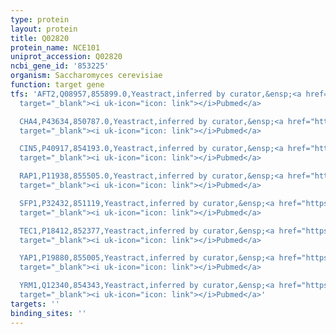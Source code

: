 ```yaml
---
type: protein
layout: protein
title: Q02820
protein_name: NCE101
uniprot_accession: Q02820
ncbi_gene_id: '853225'
organism: Saccharomyces cerevisiae
function: target gene
tfs: 'AFT2,Q08957,855899.0,Yeastract,inferred by curator,&ensp;<a href="https://www.ncbi.nlm.nih.gov/pubmed/?term=15343339%5Buid%5D"
  target="_blank"><i uk-icon="icon: link"></i>Pubmed</a>

  CHA4,P43634,850787.0,Yeastract,inferred by curator,&ensp;<a href="https://www.ncbi.nlm.nih.gov/pubmed/?term=12399584%5Buid%5D"
  target="_blank"><i uk-icon="icon: link"></i>Pubmed</a>

  CIN5,P40917,854193.0,Yeastract,inferred by curator,&ensp;<a href="https://www.ncbi.nlm.nih.gov/pubmed/?term=18931682%5Buid%5D"
  target="_blank"><i uk-icon="icon: link"></i>Pubmed</a>

  RAP1,P11938,855505.0,Yeastract,inferred by curator,&ensp;<a href="https://www.ncbi.nlm.nih.gov/pubmed/?term=19124666%5Buid%5D"
  target="_blank"><i uk-icon="icon: link"></i>Pubmed</a>

  SFP1,P32432,851119,Yeastract,inferred by curator,&ensp;<a href="https://www.ncbi.nlm.nih.gov/pubmed/?term=18524923%5Buid%5D"
  target="_blank"><i uk-icon="icon: link"></i>Pubmed</a>

  TEC1,P18412,852377,Yeastract,inferred by curator,&ensp;<a href="https://www.ncbi.nlm.nih.gov/pubmed/?term=10535956%5Buid%5D"
  target="_blank"><i uk-icon="icon: link"></i>Pubmed</a>

  YAP1,P19880,855005,Yeastract,inferred by curator,&ensp;<a href="https://www.ncbi.nlm.nih.gov/pubmed/?term=17327492%5Buid%5D"
  target="_blank"><i uk-icon="icon: link"></i>Pubmed</a>

  YRM1,Q12340,854343,Yeastract,inferred by curator,&ensp;<a href="https://www.ncbi.nlm.nih.gov/pubmed/?term=14512416%5Buid%5D"
  target="_blank"><i uk-icon="icon: link"></i>Pubmed</a>'
targets: ''
binding_sites: ''
---
```

